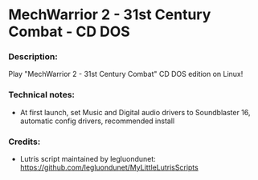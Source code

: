 # MechWarrior 2 - 31st Century Combat - CD DOS
### Description:
Play "MechWarrior 2 - 31st Century Combat" CD DOS edition on Linux!
### Technical notes:
- At first launch, set Music and Digital audio drivers to Soundblaster 16, automatic config drivers, recommended install
### Credits:
- Lutris script maintained by legluondunet: https://github.com/legluondunet/MyLittleLutrisScripts
